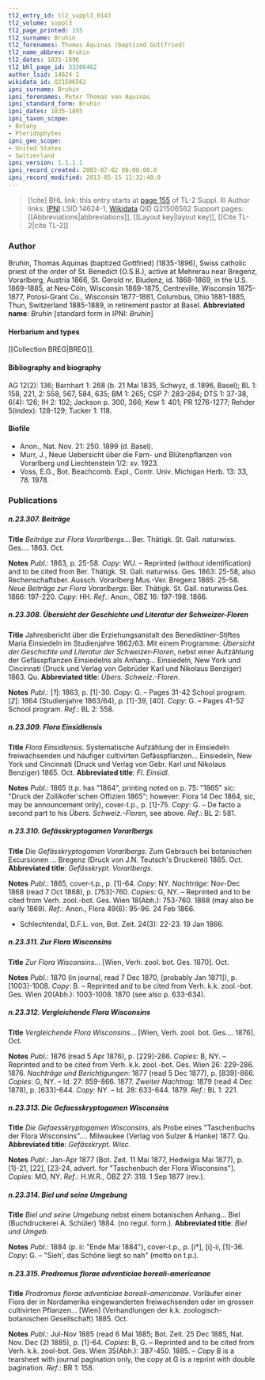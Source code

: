 ```yaml
---
tl2_entry_id: tl2_suppl3_0143
tl2_volume: suppl3
tl2_page_printed: 155
tl2_surname: Bruhin
tl2_forenames: Thomas Aquinas (baptized Gottfried)
tl2_name_abbrev: Bruhin
tl2_dates: 1835-1896
tl2_bhl_page_id: 33266462
author_lsid: 14624-1
wikidata_id: Q21506562
ipni_surname: Bruhin
ipni_forenames: Peter Thomas van Aquinas
ipni_standard_form: Bruhin
ipni_dates: 1835-1895
ipni_taxon_scope: 
- Botany
- Pteridophytes
ipni_geo_scope: 
- United States
- Switzerland
ipni_version: 1.1.1.1
ipni_record_created: 2003-07-02 00:00:00.0
ipni_record_modified: 2013-05-15 11:32:48.0
---
```


> [!cite] BHL link: this entry starts at [page 155](https://www.biodiversitylibrary.org/page/33266462) of TL-2 Suppl. III
> Author links: [IPNI](https://www.ipni.org/a/14624-1) LSID 14624-1, [Wikidata](https://www.wikidata.org/wiki/Q21506562) QID Q21506562
> Support pages: [[Abbreviations|abbreviations]], [[Layout key|layout key]], [[Cite TL-2|cite TL-2]]

### Author

Bruhin, Thomas Aquinas (baptized Gottfried) (1835-1896), Swiss catholic priest of the order of St. Benedict (O.S.B.), active at Mehrerau near Bregenz, Vorarlberg, Austria 1866, St. Gerold nr. Bludenz, id. 1868-1869, in the U.S. 1869-1885, at Neu-Cöln, Wisconsin 1869-1875, Centreville, Wisconsin 1875-1877, Potosi-Grant Co., Wisconsin 1877-1881, Columbus, Ohio 1881-1885, Thun, Switzerland 1885-1889, in retirement pastor at Basel. 
**Abbreviated name**: *Bruhin* \[standard form in IPNI: *Bruhin*\]

#### Herbarium and types

[[Collection BREG|BREG]].

#### Bibliography and biography

AG 12(2): 136; Barnhart 1: 268 (b. 21 Mai 1835, Schwyz, d. 1896, Basel); BL 1: 158, 221, 2: 558, 567, 584, 635; BM 1: 265; CSP 7: 283-284; DTS 1: 37-38, 6(4): 126; IH 2: 102; Jackson p. 300, 366; Kew 1: 401; PR 1276-1277; Rehder 5(index): 128-129; Tucker 1: 118.

#### Biofile

- Anon., Nat. Nov. 21: 250. 1899 (d. Basel).
- Murr, J., Neue Uebersicht über die Farn- und Blütenpflanzen von Vorarlberg und Liechtenstein 1/2: xv. 1923.
- Voss, E.G., Bot. Beachcomb. Expl., Contr. Univ. Michigan Herb. 13: 33, 78. 1978.

### Publications

##### n.23.307. Beiträge

**Title**
*Beiträge* zur *Flora Vorarlbergs*... Ber. Thätigk. St. Gall. naturwiss. Ges.... 1863. Oct.

**Notes**
*Publ*.: 1863, p. 25-58. *Copy*: WU. – Reprinted (without identification) and to be cited from Ber. Thätigk. St. Gall. naturwiss. Ges. 1863: 25-58, also Rechenschaftsber. Aussch. Vorarlberg Mus.-Ver. Bregenz 1865: 25-58.
*Neue Beiträge zur Flora Vorarlbergs*: Ber. Thätigk. St. Gall. naturwiss.Ges. 1866: 197-220.
*Copy*: HH.
*Ref*.: Anon., ÖBZ 16: 197-198. 1866.

##### n.23.308. Übersicht der Geschichte und Literatur der Schweizer-Floren

**Title**
Jahresbericht über die Erziehungsanstalt des Benediktiner-Stiftes Maria Einsiedeln im Studienjahre 1862/63. Mit einem Programme: *Übersicht der Geschichte und Literatur der Schweizer-Floren*, nebst einer Aufzählung der Gefässpflanzen Einsiedelns als Anhang... Einsiedeln, New York und Cincinnati (Druck und Verlag von Gebrüder Karl und Nikolaus Benziger) 1863. Qu.
**Abbreviated title**: *Übers. Schweiz.-Floren*.

**Notes**
*Publ*.: \[*1*\]: 1863, p. \[1\]-30. *Copy*: G. – Pages 31-42 School program.
\[*2*\]: 1864 (Studienjahre 1863/64), p. \[1\]-39, \[40\]. *Copy*: G. – Pages 41-52 School program.
*Ref*.: BL 2: 558.

##### n.23.309. Flora Einsidlensis

**Title**
*Flora Einsidlensis*. Systematische Aufzählung der in Einsiedeln freiwachsenden und häufiger cultivirten Gefässpflanzen... Einsiedeln, New York und Cincinnati (Druck und Verlag von Gebr. Karl und Nikolaus Benziger) 1865. Oct.
**Abbreviated title**: *Fl. Einsidl.*

**Notes**
*Publ*.: 1865 (t.p. has "1864", printing noted on p. 75: "1865" sic: "Druck der Zollikofer'schen Offizien 1865"; however: Flora 14 Dec 1864, sic, may be announcement only), cover-t.p., p. \[1\]-75. *Copy*: G. – De facto a second part to his *Übers. Schweiz.-Floren*, see above.
*Ref*.: BL 2: 581.

##### n.23.310. Gefässkryptogamen Vorarlbergs

**Title**
Die *Gefässkryptogamen Vorarlbergs*. Zum Gebrauch bei botanischen Excursionen ... Bregenz (Druck von J.N. Teutsch's Druckerei) 1865. Oct.
**Abbreviated title**: *Gefässkrypt. Vorarlbergs*.

**Notes**
*Publ*.: 1865, cover-t.p., p. \[1\]-64. *Copy*: NY.
*Nachträge*: Nov-Dec 1868 (read 7 Oct 1868), p. \[753\]-760. *Copies*: G, NY. – Reprinted and to be cited from Verh. zool.-bot. Ges. Wien 18(Abh.): 753-760. 1868 (may also be early 1869).
*Ref*.: Anon., Flora 49(6): 95-96. 24 Feb 1866.
- Schlechtendal, D.F.L. von, Bot. Zeit. 24(3): 22-23. 19 Jan 1866.

##### n.23.311. Zur Flora Wisconsins

**Title**
*Zur Flora Wisconsins*... \[Wien, Verh. zool. bot. Ges. 1870\]. Oct.

**Notes**
*Publ*.: 1870 (in journal, read 7 Dec 1870, \[probably Jan 1871\]), p. \[1003\]-1008. *Copy*: B. – Reprinted and to be cited from Verh. k.k. zool.-bot. Ges. Wien 20(Abh.): 1003-1008. 1870 (see also p. 633-634).

##### n.23.312. Vergleichende Flora Wisconsins

**Title**
*Vergleichende Flora Wisconsins*... \[Wien, Verh. zool. bot. Ges.... 1876\]. Oct.

**Notes**
*Publ*.: 1876 (read 5 Apr 1876), p. \[229\]-286. *Copies*: B, NY. – Reprinted and to be cited from Verh. k.k. zool.-bot. Ges. Wien 26: 229-286. 1876.
*Nachträge und Berichtigungen*: 1877 (read 5 Dec 1877), p. \[839\]-866. *Copies*: G, NY. – Id. 27: 859-866. 1877.
*Zweiter Nachtrag*: 1879 (read 4 Dec 1878), p. \[633\]-644. *Copy*: NY. – Id. 28: 633-644. 1879.
*Ref*.: BL 1: 221.

##### n.23.313. Die Gefaesskryptogamen Wisconsins

**Title**
*Die Gefaesskryptogamen Wisconsins*, als Probe eines "Taschenbuchs der Flora Wisconsins".... Milwaukee (Verlag von Sulzer & Hanke) 1877. Qu.
**Abbreviated title**: *Gefässkrypt. Wisc.*

**Notes**
*Publ*.: Jan-Apr 1877 (Bot. Zeit. 11 Mai 1877, Hedwigia Mai 1877), p. \[1\]-21, \[22\], \[23-24, advert. for "Taschenbuch der Flora Wisconsins"\]. *Copies*: MO, NY.
*Ref*.: H.W.R., ÖBZ 27: 318. 1 Sep 1877 (rev.).

##### n.23.314. Biel und seine Umgebung

**Title**
*Biel und seine Umgebung* nebst einem botanischen Anhang... Biel (Buchdruckerei A. Schüler) 1884. (no regul. form.).
**Abbreviated title**: *Biel und Umgeb.*

**Notes**
*Publ*.: 1884 (p. ii: "Ende Mai 1884"), cover-t.p., p. \[i\*\], \[i\]-ii, \[1\]-36. *Copy*: G. – "Sieh', das Schöne liegt so nah" (motto on t.p.).

##### n.23.315. Prodromus florae adventiciae boreali-americanae

**Title**
*Prodromus florae adventiciae boreali-americanae*. Vorläufer einer Flora der in Nordamerika eingewanderten freiwachsenden oder im grossen cultivirten Pflanzen... \[Wien\] (Verhandlungen der k.k. zoologisch-botanischen Gesellschaft) 1885. Oct.

**Notes**
*Publ*.: Jul-Nov 1885 (read 6 Mai 1885; Bot. Zeit. 25 Dec 1885, Nat. Nov. Dec (2) 1885), p. \[1\]-64. *Copies*: B, G. – Reprinted and to be cited from Verh. k.k. zool-bot. Ges. Wien 35(Abh.): 387-450. 1885. – *Copy* B is a tearsheet with journal pagination only, the copy at G is a reprint with double pagination.
*Ref*.: BR 1: 158.

